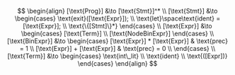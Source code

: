 $$
\begin{align}
[\text{Prog}] &\to [\text{Stmt}]^* \\
[\text{Stmt}] &\to
\begin{cases}
\text{exit}([\text{Expr}]); \\
\text{let}\space\text{ident} = [\text{Expr}]; \\
\text{\{[Stmt]\}*}
\end{cases} \\
[\text{Expr}] &\to
\begin{cases}
[\text{Term}] \\
[\text{NodeBinExpr}]
\end{cases} \\
[\text{BinExpr}] &\to
\begin{cases}
[\text{Expr}] * [\text{Expr}] & \text{prec} = 1 \\
[\text{Expr}] + [\text{Expr}] & \text{prec} = 0 \\
\end{cases} \\
[\text{Term}] &\to
\begin{cases}
\text{int\_lit} \\
\text{ident} \\
\text{([Expr])}
\end{cases}
\end{align}
$$
